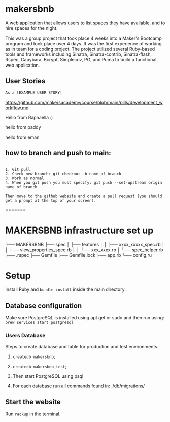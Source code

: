 # makersbnb

A web application that allows users to list spaces they have available, and to hire spaces for the night.

This was a group project that took place 4 weeks into a Maker's Bootcamp program and took place over 4 days. It was the first experience of working as in team for a coding project. The project utilized several Ruby-based tools and frameworks including Sinatra, Sinatra-contrib, Sinatra-flash, Rspec, Capybara, Bcrypt, Simplecov, PG, and Puma to build a functional web application.

## User Stories

```
As a [EXAMPLE USER STORY]

```

https://github.com/makersacademy/course/blob/main/pills/development_workflow.md

Hello from Raphaella :)

hello from paddy

hello from eman

## how to branch and push to main:

```

1. Git pull
2. Check new branch: git checkout -b name_of_branch
3. Work as normal
4. When you git push you must specify: git push --set-upstream origin name_of_branch

Then move to the github website and create a pull request (you should get a prompt at the top of your screen).

```

=======

# MAKERSBNB infrastructure set up

└── MAKERSBNB
├── spec
│ ├── features
│ │ ├── xxxx_xxxxx_spec.rb
│ │ ├── view_properties_spec.rb
│ │ └── xxx_xxxx.rb
│ └── spec_helper.rb
├── .rspec
├── Gemfile
├── Gemfile.lock
├── app.rb
└── config.ru

# Setup

Install Ruby and `bundle install` inside the main directory.

## Database configuration

Make sure PostgreSQL is installed using apt get or sudo and then run using:
`brew services start postgresql`

### Users Database

Steps to create database and table for production and test environments.

1. `createdb makersbnb`;
2. `createdb makersbnb_test`;

3. Then start PostgreSQL using psql <name of database>
4. For each database run all commands found in: ./db/migrations/

## Start the website
  
Run `rackup` in the terminal.
